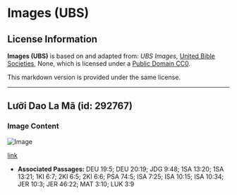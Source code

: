 # Images (UBS)

## License Information

**Images (UBS)** is based on and adapted from: _UBS Images_, [United Bible Societies](https://unitedbiblesocieties.org/), None, which is licensed under a [Public Domain CC0](https://creativecommons.org/public-domain/cc0/).

This markdown version is provided under the same license.



--------------------------------

## Lưỡi Dao La Mã (id: 292767)

### Image Content

![Image](https://cdn.aquifer.bible/aquifer-content/resources/Media/WEB-0329_hoe_blade_roman.jpg)

[link](https://cdn.aquifer.bible/aquifer-content/resources/Media/WEB-0329_hoe_blade_roman.jpg)

* **Associated Passages:** DEU 19:5; DEU 20:19; JDG 9:48; 1SA 13:20; 1SA 13:21; 1KI 6:7; 2KI 6:5; 2KI 6:6; PSA 74:5; ISA 7:25; ISA 10:15; ISA 10:34; JER 10:3; JER 46:22; MAT 3:10; LUK 3:9


